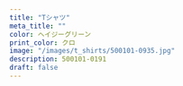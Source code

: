 ```yaml
---
title: "Tシャツ"
meta_title: ""
color: ヘイジーグリーン
print_color: クロ
image: "/images/t_shirts/500101-0935.jpg"
description: 500101-0191
draft: false
---
```

